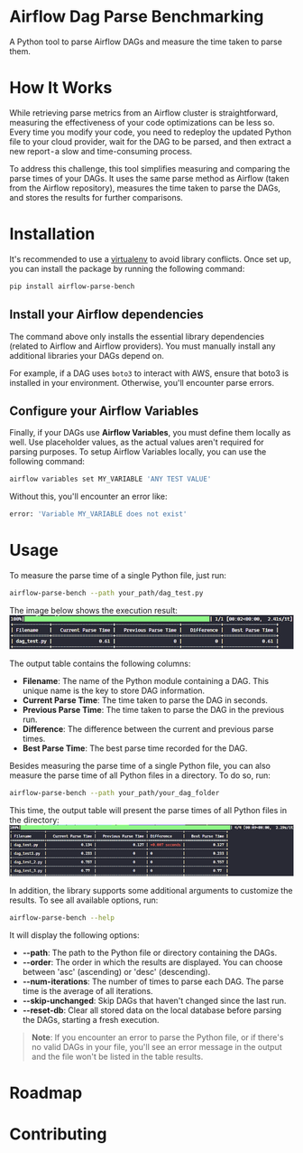 # Airflow Dag Parse Benchmarking

A Python tool to parse Airflow DAGs and measure the time taken to parse them.

# How It Works

While retrieving parse metrics from an Airflow cluster is straightforward, measuring the effectiveness of your code optimizations can be less so. Every time you modify your code, you need to redeploy the updated Python file to your cloud provider, wait for the DAG to be parsed, and then extract a new report - a slow and time-consuming process.

To address this challenge, this tool simplifies measuring and comparing the parse times of your DAGs. It uses the same parse method as Airflow (taken from the Airflow repository), measures the time taken to parse the DAGs, and stores the results for further comparisons.


# Installation
It's recommended to use a [virtualenv](https://docs.python.org/3/library/venv.html) to avoid library conflicts. Once set up, you can install the package by running the following command:

```bash
pip install airflow-parse-bench
```

## Install your Airflow dependencies
The command above only installs the essential library dependencies (related to Airflow and Airflow providers). You must manually install any additional libraries your DAGs depend on.

For example, if a DAG uses ```boto3``` to interact with AWS, ensure that boto3 is installed in your environment. Otherwise, you'll encounter parse errors.

## Configure your Airflow Variables
Finally, if your DAGs use **Airflow Variables**, you must define them locally as well. Use placeholder values, as the actual values aren't required for parsing purposes. To setup Airflow Variables locally, you can use the following command:

```bash
airflow variables set MY_VARIABLE 'ANY TEST VALUE'
```
Without this, you'll encounter an error like:
```bash
error: 'Variable MY_VARIABLE does not exist'
```

# Usage
To measure the parse time of a single Python file, just run:

```bash
airflow-parse-bench --path your_path/dag_test.py
```
The image below shows the execution result:
![lib_output](assets/lib_output.png)

The output table contains the following columns:
- **Filename**: The name of the Python module containing a DAG. This unique name is the key to store DAG information.
- **Current Parse Time**: The time taken to parse the DAG in seconds.
- **Previous Parse Time**: The time taken to parse the DAG in the previous run.
- **Difference**: The difference between the current and previous parse times.
- **Best Parse Time**: The best parse time recorded for the DAG.

Besides measuring the parse time of a single Python file, you can also measure the parse time of all Python files in a directory. To do so, run:

```bash
airflow-parse-bench --path your_path/your_dag_folder
```
This time, the output table will present the parse times of all Python files in the directory:
![lib_output](assets/multiple_lib_output.png)

In addition, the library supports some additional arguments to customize the results. To see all available options, run:

```bash
airflow-parse-bench --help
```
It will display the following options:
- **--path**: The path to the Python file or directory containing the DAGs.
- **--order**: The order in which the results are displayed. You can choose between 'asc' (ascending) or 'desc' (descending).
- **--num-iterations**: The number of times to parse each DAG. The parse time is the average of all iterations.
- **--skip-unchanged**: Skip DAGs that haven't changed since the last run.
- **--reset-db**: Clear all stored data on the local database before parsing the DAGs, starting a fresh execution.

> **Note**: If you encounter an error to parse the Python file, or if there's no valid DAGs in your file, you'll see an error message in the output and the file won't be listed in the table results.  

# Roadmap

# Contributing
